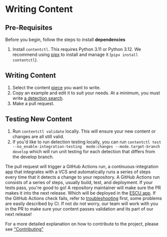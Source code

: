 # Writing Content

## Pre-Requisites 
Before you begin, follow the steps to install **dependencies**
1. Install `contentctl`. This requires Python 3.11 or Python 3.12. We recommend using [pipx](https://pipx.pypa.io/stable/) to install and manage it (`pipx install contentctl`).

## Writing Content
1. Select the content [piece](https://github.com/splunk/security-content/wiki/Content-Structure) you want to write. 
2. Copy an example and edit it to suit your needs. At a minimum, you must write [a detection search](https://github.com/splunk/security-content/tree/develop/detections).
3. Make a pull request. 

## Testing New Content
1. Run `contentctl validate` locally. This will ensure your new content or changes are all still valid.
2. If you'd like to run detection testing locally, you can run `contentctl test --no_enable-integration-testing  mode:changes --mode.target-branch develop` which will run unit testing for each detection that differs from the develop branch.

The pull request will trigger a GitHub Actions run, a continuous-integration app that integrates with a VCS and automatically runs a series of steps every time that it detects a change to your repository. A GitHub Actions run consists of a series of steps, usually build, test, and deployment. If your tests pass, you're good to go! A repository maintainer will make sure the PR makes it into the next release. Which will be deployed in the [ESCU app](https://splunkbase.splunk.com/app/3449/). If the GitHub Actions check fails, refer to [troubleshooting](https://github.com/splunk/security-content/wiki/Troubleshooting) first, some problems are easily described by CI. If not do not worry, our team will work with you in the PR to make sure your content passes validation and its part of our next release! 

For a more detailed explanation on how to contribute to the project, please see ["Contributing"](https://github.com/splunk/security-content/wiki/Contributing-to-the-Project)